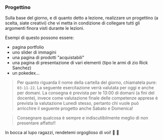 ### Progettino

Sulla base del giorno, e di quanto detto a lezione, realizzare un progettino (a scelta, siate creativi) che vi metta in condizione di collegare tutti gli argomenti finora visti durante le lezioni.

Esempi di questo possono essere:

- pagina portfolio
- uno slider di immagini
- una pagina di prodotti "acquistabili"
- una pagina di presentazione di vari elementi (tipo le armi di zio Rick Sanchez)
- un pokedex...

> Per quanto riguarda il nome della cartella del giorno, chiamatela pure: `03-11-22`. La seguente esercitazione verrà valutata per oggi e anche per domani. La consegna è prevista per le 13:00 di domani (a fini del docente), invece come valutazione finale delle competenze apprese è prevista la valutazione Lunedì stesso, pertanto chi vuole può arricchire il seguente progetto anche Sabato e Domenica!

> Consegnare qualcosa è sempre e indiscutibilmente meglio di non presentare affatto!!

In bocca al lupo ragazzi, rendetemi orgoglioso di voi! 🚀 💪
